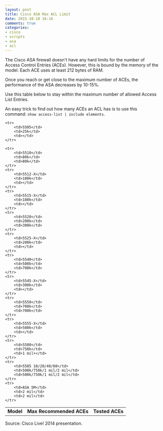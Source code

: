 ```yaml
---
layout: post
title: Cisco ASA Max ACL Limit
date: 2015-10-18 16:16
comments: true
categories:
- cisco
- scripts
- asa
- acl
---
```

The Cisco ASA firewall doesn't have any hard limits for the number of Access Control Entries (ACEs). However, this is bound by the memory of the model. Each ACE uses at least 212 bytes of RAM.

Once you reach or get close to the maximum number of ACEs, the performance of the ASA decreases by 10-15%.

Use this table below to stay within the maximum number of allowed Access List Entries.

An easy trick to find out how many ACEs an ACL has is to use this command: `show access-list | include elements`.


<table class="table">
		<tr>
			<td><strong>Model</strong></td>
			<td><strong>Max Recommended ACEs</strong></td>
			<td><strong>Tested ACEs</strong></td>
		</tr>

	<tr>
		<td>5505</td>
		<td>25k</td>
		<td></td>
	</tr>

	<tr>
		<td>5510</td>
		<td>80k</td>
		<td>80k</td>
	</tr>
	<tr>
		<td>5512-X</td>
		<td>100k</td>
		<td></td>
	</tr>
	<tr>
		<td>5515-X</td>
		<td>100k</td>
		<td></td>
	</tr>
	<tr>
		<td>5520</td>
		<td>200k</td>
		<td>300k</td>
	</tr>
	<tr>
		<td>5525-X</td>
		<td>200k</td>
		<td></td>
	</tr>
	<tr>
		<td>5540</td>
		<td>500k</td>
		<td>700k</td>
	</tr>
	<tr>
		<td>5545-X</td>
		<td>300k</td>
		<td></td>
	</tr>
	<tr>
		<td>5550</td>
		<td>700k</td>
		<td>700k</td>
	</tr>
	<tr>
		<td>5555-X</td>
		<td>500k</td>
		<td></td>
	</tr>
	<tr>
		<td>5580</td>
		<td>750k</td>
		<td>1 mil+</td>
	</tr>
	<tr>
		<td>5585 10/20/40/60</td>
		<td>500k/750k/1 mil/2 mil</td>
		<td>500k/750k/1 mil/2 mil</td>
	</tr>
	<tr>
		<td>ASA SM</td>
		<td>2 mil</td>
		<td>2 mil</td>
	</tr>


</table>


Source: Cisco Live! 2014 presentation.



